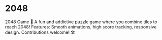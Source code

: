 # 2048
 2048 Game 🧩 A fun and addictive puzzle game where you combine tiles to reach 2048! Features: Smooth animations, high score tracking, responsive design. Contributions welcome! 🛠️
